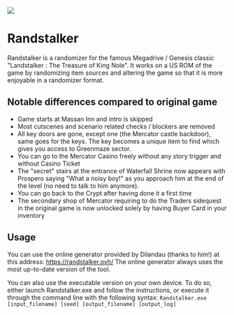 ![](https://github.com/Dinopony/randstalker/workflows/Compile/badge.svg)

# Randstalker

Randstalker is a randomizer for the famous Megadrive / Genesis classic "Landstalker : The Treasure of King Nole".
It works on a US ROM of the game by randomizing item sources and altering the game so that it is more enjoyable in a randomizer format.

## Notable differences compared to original game

- Game starts at Massan Inn and intro is skipped
- Most cutscenes and scenario related checks / blockers are removed
- All key doors are gone, except one (the Mercator castle backdoor), same goes for the keys. The key becomes a unique item to find which gives you access to Greenmaze sector.
- You can go to the Mercator Casino freely without any story trigger and without Casino Ticket
- The "secret" stairs at the entrance of Waterfall Shrine now appears with Prospero saying "What a noisy boy!" as you approach him at the end of the level (no need to talk to him anymore).
- You can go back to the Crypt after having done it a first time 
- The secondary shop of Mercator requiring to do the Traders sidequest in the original game is now unlocked solely by having Buyer Card in your inventory

## Usage

You can use the online generator provided by Dilandau (thanks to him!) at this address: https://randstalker.ovh/
The online generator always uses the most up-to-date version of the tool.

You can also use the executable version on your own device.
To do so, either launch Randstalker.exe and follow the instructions, or execute it through the command line with the following syntax:
`Randstalker.exe [input_filename] [seed] [output_filename] [output_log]`
